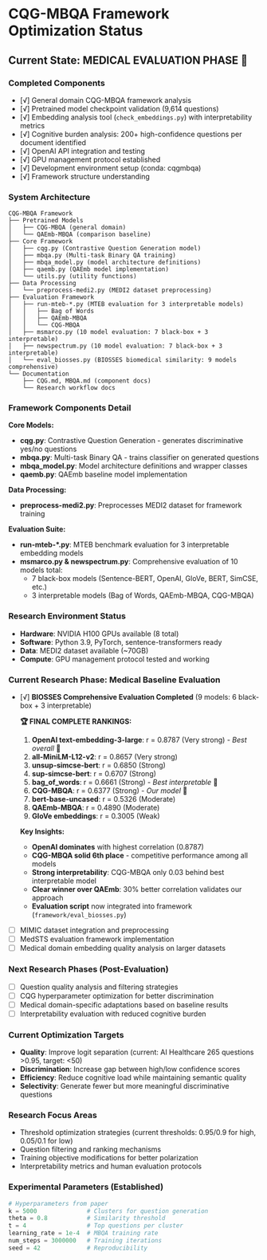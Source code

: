 # CQG-MBQA Framework Optimization Status

## Current State: MEDICAL EVALUATION PHASE 🔬

### Completed Components
- [√] General domain CQG-MBQA framework analysis
- [√] Pretrained model checkpoint validation (9,614 questions)
- [√] Embedding analysis tool (`check_embeddings.py`) with interpretability metrics
- [√] Cognitive burden analysis: 200+ high-confidence questions per document identified
- [√] OpenAI API integration and testing
- [√] GPU management protocol established
- [√] Development environment setup (conda: cqgmbqa)
- [√] Framework structure understanding

### System Architecture
```
CQG-MBQA Framework
├── Pretrained Models
│   ├── CQG-MBQA (general domain)
│   └── QAEmb-MBQA (comparison baseline)
├── Core Framework
│   ├── cqg.py (Contrastive Question Generation model)
│   ├── mbqa.py (Multi-task Binary QA training)
│   ├── mbqa_model.py (model architecture definitions)
│   ├── qaemb.py (QAEmb model implementation)
│   └── utils.py (utility functions)
├── Data Processing
│   └── preprocess-medi2.py (MEDI2 dataset preprocessing)
├── Evaluation Framework
│   ├── run-mteb-*.py (MTEB evaluation for 3 interpretable models)
│   │   ├── Bag of Words
│   │   ├── QAEmb-MBQA  
│   │   └── CQG-MBQA
│   ├── msmarco.py (10 model evaluation: 7 black-box + 3 interpretable)
│   ├── newspectrum.py (10 model evaluation: 7 black-box + 3 interpretable)
│   └── eval_biosses.py (BIOSSES biomedical similarity: 9 models comprehensive)
└── Documentation
    ├── CQG.md, MBQA.md (component docs)
    └── Research workflow docs
```

### Framework Components Detail
**Core Models:**
- **cqg.py**: Contrastive Question Generation - generates discriminative yes/no questions
- **mbqa.py**: Multi-task Binary QA - trains classifier on generated questions  
- **mbqa_model.py**: Model architecture definitions and wrapper classes
- **qaemb.py**: QAEmb baseline model implementation

**Data Processing:**
- **preprocess-medi2.py**: Preprocesses MEDI2 dataset for framework training

**Evaluation Suite:**
- **run-mteb-*.py**: MTEB benchmark evaluation for 3 interpretable embedding models
- **msmarco.py & newspectrum.py**: Comprehensive evaluation of 10 models total:
  - 7 black-box models (Sentence-BERT, OpenAI, GloVe, BERT, SimCSE, etc.)
  - 3 interpretable models (Bag of Words, QAEmb-MBQA, CQG-MBQA)

### Research Environment Status
- **Hardware**: NVIDIA H100 GPUs available (8 total)
- **Software**: Python 3.9, PyTorch, sentence-transformers ready
- **Data**: MEDI2 dataset available (~70GB)
- **Compute**: GPU management protocol tested and working

### Current Research Phase: Medical Baseline Evaluation
- [√] **BIOSSES Comprehensive Evaluation Completed** (9 models: 6 black-box + 3 interpretable)
  
  **🏆 FINAL COMPLETE RANKINGS:**
  1. **OpenAI text-embedding-3-large**: r = 0.8787 (Very strong) - *Best overall* 🥇
  2. **all-MiniLM-L12-v2**: r = 0.8657 (Very strong) 
  3. **unsup-simcse-bert**: r = 0.6850 (Strong)
  4. **sup-simcse-bert**: r = 0.6707 (Strong)
  5. **bag_of_words**: r = 0.6661 (Strong) - *Best interpretable* 🏅
  6. **CQG-MBQA**: r = 0.6377 (Strong) - *Our model* 🎯
  7. **bert-base-uncased**: r = 0.5326 (Moderate)
  8. **QAEmb-MBQA**: r = 0.4890 (Moderate)
  9. **GloVe embeddings**: r = 0.3005 (Weak)
  
  **Key Insights:**
  - **OpenAI dominates** with highest correlation (0.8787)
  - **CQG-MBQA solid 6th place** - competitive performance among all models
  - **Strong interpretability**: CQG-MBQA only 0.03 behind best interpretable model
  - **Clear winner over QAEmb**: 30% better correlation validates our approach
  - **Evaluation script** now integrated into framework (`framework/eval_biosses.py`)

- [ ] MIMIC dataset integration and preprocessing
- [ ] MedSTS evaluation framework implementation  
- [ ] Medical domain embedding quality analysis on larger datasets

### Next Research Phases (Post-Evaluation)
- [ ] Question quality analysis and filtering strategies
- [ ] CQG hyperparameter optimization for better discrimination
- [ ] Medical domain-specific adaptations based on baseline results
- [ ] Interpretability evaluation with reduced cognitive burden

### Current Optimization Targets
- **Quality**: Improve logit separation (current: AI Healthcare 265 questions >0.95, target: <50)
- **Discrimination**: Increase gap between high/low confidence scores
- **Efficiency**: Reduce cognitive load while maintaining semantic quality
- **Selectivity**: Generate fewer but more meaningful discriminative questions

### Research Focus Areas
- Threshold optimization strategies (current thresholds: 0.95/0.9 for high, 0.05/0.1 for low)
- Question filtering and ranking mechanisms
- Training objective modifications for better polarization
- Interpretability metrics and human evaluation protocols

### Experimental Parameters (Established)
```python
# Hyperparameters from paper
k = 5000              # Clusters for question generation
theta = 0.8           # Similarity threshold
t = 4                 # Top questions per cluster
learning_rate = 1e-4  # MBQA training rate
num_steps = 3000000   # Training iterations
seed = 42             # Reproducibility
```